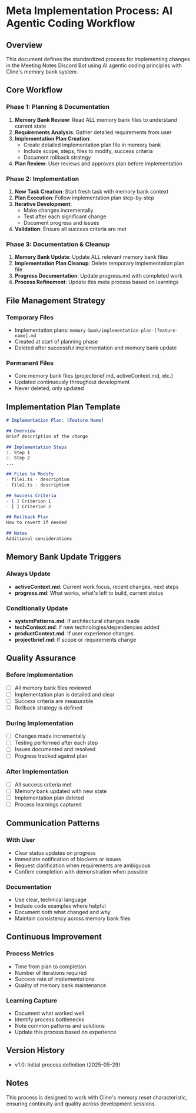 # Meta Implementation Process: AI Agentic Coding Workflow

## Overview
This document defines the standardized process for implementing changes in the Meeting Notes Discord Bot using AI agentic coding principles with Cline's memory bank system.

## Core Workflow

### Phase 1: Planning & Documentation
1. **Memory Bank Review**: Read ALL memory bank files to understand current state
2. **Requirements Analysis**: Gather detailed requirements from user
3. **Implementation Plan Creation**: 
   - Create detailed implementation plan file in memory bank
   - Include scope, steps, files to modify, success criteria
   - Document rollback strategy
4. **Plan Review**: User reviews and approves plan before implementation

### Phase 2: Implementation
1. **New Task Creation**: Start fresh task with memory bank context
2. **Plan Execution**: Follow implementation plan step-by-step
3. **Iterative Development**: 
   - Make changes incrementally
   - Test after each significant change
   - Document progress and issues
4. **Validation**: Ensure all success criteria are met

### Phase 3: Documentation & Cleanup
1. **Memory Bank Update**: Update ALL relevant memory bank files
2. **Implementation Plan Cleanup**: Delete temporary implementation plan file
3. **Progress Documentation**: Update progress.md with completed work
4. **Process Refinement**: Update this meta process based on learnings

## File Management Strategy

### Temporary Files
- Implementation plans: `memory-bank/implementation-plan-[feature-name].md`
- Created at start of planning phase
- Deleted after successful implementation and memory bank update

### Permanent Files
- Core memory bank files (projectbrief.md, activeContext.md, etc.)
- Updated continuously throughout development
- Never deleted, only updated

## Implementation Plan Template

```markdown
# Implementation Plan: [Feature Name]

## Overview
Brief description of the change

## Implementation Steps
1. Step 1
2. Step 2
...

## Files to Modify
- file1.ts - description
- file2.ts - description

## Success Criteria
- [ ] Criterion 1
- [ ] Criterion 2

## Rollback Plan
How to revert if needed

## Notes
Additional considerations
```

## Memory Bank Update Triggers

### Always Update
- **activeContext.md**: Current work focus, recent changes, next steps
- **progress.md**: What works, what's left to build, current status

### Conditionally Update
- **systemPatterns.md**: If architectural changes made
- **techContext.md**: If new technologies/dependencies added
- **productContext.md**: If user experience changes
- **projectbrief.md**: If scope or requirements change

## Quality Assurance

### Before Implementation
- [ ] All memory bank files reviewed
- [ ] Implementation plan is detailed and clear
- [ ] Success criteria are measurable
- [ ] Rollback strategy is defined

### During Implementation
- [ ] Changes made incrementally
- [ ] Testing performed after each step
- [ ] Issues documented and resolved
- [ ] Progress tracked against plan

### After Implementation
- [ ] All success criteria met
- [ ] Memory bank updated with new state
- [ ] Implementation plan deleted
- [ ] Process learnings captured

## Communication Patterns

### With User
- Clear status updates on progress
- Immediate notification of blockers or issues
- Request clarification when requirements are ambiguous
- Confirm completion with demonstration when possible

### Documentation
- Use clear, technical language
- Include code examples where helpful
- Document both what changed and why
- Maintain consistency across memory bank files

## Continuous Improvement

### Process Metrics
- Time from plan to completion
- Number of iterations required
- Success rate of implementations
- Quality of memory bank maintenance

### Learning Capture
- Document what worked well
- Identify process bottlenecks
- Note common patterns and solutions
- Update this process based on experience

## Version History
- v1.0: Initial process definition (2025-05-29)

## Notes
This process is designed to work with Cline's memory reset characteristic, ensuring continuity and quality across development sessions.
